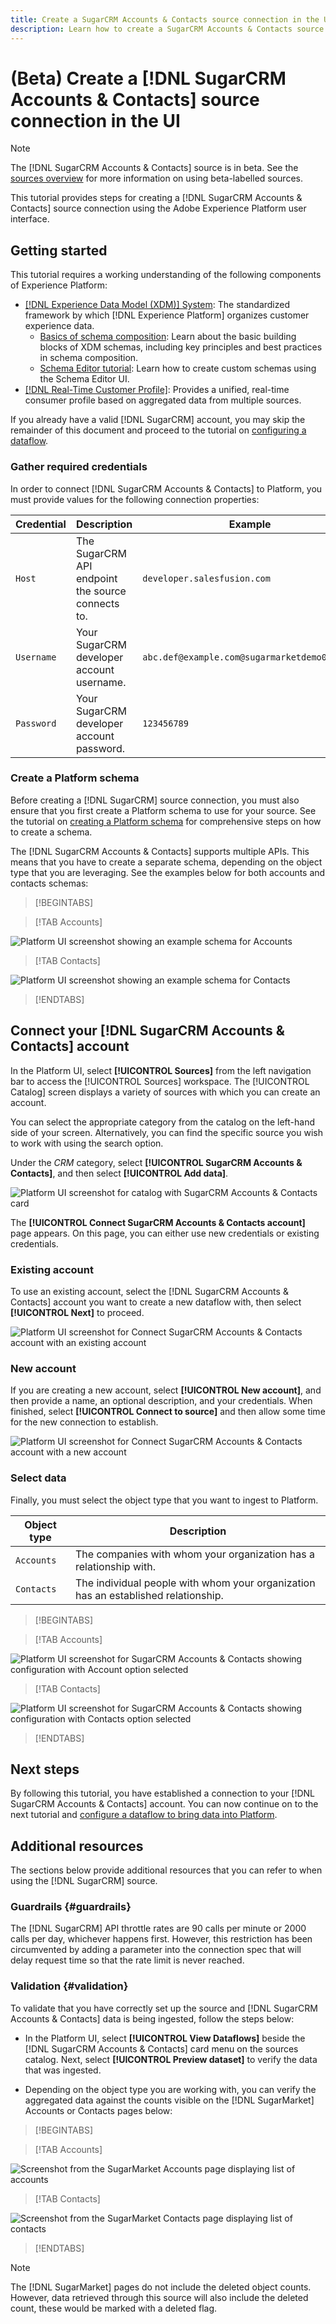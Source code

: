 ```yaml
---
title: Create a SugarCRM Accounts & Contacts source connection in the UI 
description: Learn how to create a SugarCRM Accounts & Contacts source connection using the Adobe Experience Platform UI.
---
```

# (Beta) Create a [!DNL SugarCRM Accounts & Contacts] source connection in the UI

>[!NOTE]
>
>The [!DNL SugarCRM Accounts & Contacts] source is in beta. See the [sources overview](../../../../home.md#terms-and-conditions) for more information on using beta-labelled sources.

This tutorial provides steps for creating a [!DNL SugarCRM Accounts & Contacts] source connection using the Adobe Experience Platform user interface.

## Getting started

This tutorial requires a working understanding of the following components of Experience Platform:

* [[!DNL Experience Data Model (XDM)] System](../../../../../xdm/home.md): The standardized framework by which [!DNL Experience Platform] organizes customer experience data.
  * [Basics of schema composition](../../../../../xdm/schema/composition.md): Learn about the basic building blocks of XDM schemas, including key principles and best practices in schema composition.
  * [Schema Editor tutorial](../../../../../xdm/tutorials/create-schema-ui.md): Learn how to create custom schemas using the Schema Editor UI.
* [[!DNL Real-Time Customer Profile]](../../../../../profile/home.md): Provides a unified, real-time consumer profile based on aggregated data from multiple sources.

If you already have a valid [!DNL SugarCRM] account, you may skip the remainder of this document and proceed to the tutorial on [configuring a dataflow](../../dataflow/crm.md).

### Gather required credentials

In order to connect [!DNL SugarCRM Accounts & Contacts] to Platform, you must provide values for the following connection properties:

| Credential | Description | Example |
| --- | --- | --- |
| `Host` | The SugarCRM API endpoint the source connects to. | `developer.salesfusion.com` |
| `Username` | Your SugarCRM developer account username. | `abc.def@example.com@sugarmarketdemo000.com` |
| `Password` | Your SugarCRM developer account password. | `123456789` |

### Create a Platform schema

Before creating a [!DNL SugarCRM] source connection, you must also ensure that you first create a Platform schema to use for your source. See the tutorial on [creating a Platform schema](../../../../../xdm/schema/composition.md) for comprehensive steps on how to create a schema.

The [!DNL SugarCRM Accounts & Contacts] supports multiple APIs. This means that you have to create a separate schema, depending on the object type that you are leveraging. See the examples below for both accounts and contacts schemas:

>[!BEGINTABS]

>[!TAB Accounts]

![Platform UI screenshot showing an example schema for Accounts](../../../../images/tutorials/create/sugarcrm-accounts-contacts/sugarcrm-schema-accounts.png)

>[!TAB Contacts]

![Platform UI screenshot showing an example schema for Contacts](../../../../images/tutorials/create/sugarcrm-accounts-contacts/sugarcrm-schema-contacts.png)

>[!ENDTABS]

## Connect your [!DNL SugarCRM Accounts & Contacts] account

In the Platform UI, select **[!UICONTROL Sources]** from the left navigation bar to access the [!UICONTROL Sources] workspace. The [!UICONTROL Catalog] screen displays a variety of sources with which you can create an account.

You can select the appropriate category from the catalog on the left-hand side of your screen. Alternatively, you can find the specific source you wish to work with using the search option.

Under the *CRM* category, select **[!UICONTROL SugarCRM Accounts & Contacts]**, and then select **[!UICONTROL Add data]**.

![Platform UI screenshot for catalog with SugarCRM Accounts & Contacts card](../../../../images/tutorials/create/sugarcrm-accounts-contacts/catalog-sugarcrm-accounts-contacts.png)

The **[!UICONTROL Connect SugarCRM Accounts & Contacts account]** page appears. On this page, you can either use new credentials or existing credentials.

### Existing account

To use an existing account, select the [!DNL SugarCRM Accounts & Contacts] account you want to create a new dataflow with, then select **[!UICONTROL Next]** to proceed.

![Platform UI screenshot for Connect SugarCRM Accounts & Contacts account with an existing account](../../../../images/tutorials/create/sugarcrm-accounts-contacts/existing.png)

### New account

If you are creating a new account, select **[!UICONTROL New account]**, and then provide a name, an optional description, and your credentials. When finished, select **[!UICONTROL Connect to source]** and then allow some time for the new connection to establish.

![Platform UI screenshot for Connect SugarCRM Accounts & Contacts account with a new account](../../../../images/tutorials/create/sugarcrm-accounts-contacts/new.png)

### Select data

Finally, you must select the object type that you want to ingest to Platform.

| Object type | Description |
| --- | --- |
| `Accounts` | The companies with whom your organization has a relationship with. |
| `Contacts` | The individual people with whom your organization has an established relationship. |

>[!BEGINTABS]

>[!TAB Accounts]

![Platform UI screenshot for SugarCRM Accounts & Contacts showing configuration with Account option selected](../../../../images/tutorials/create/sugarcrm-accounts-contacts/configuration-accounts.png)

>[!TAB Contacts]

![Platform UI screenshot for SugarCRM Accounts & Contacts showing configuration with Contacts option selected](../../../../images/tutorials/create/sugarcrm-accounts-contacts/configuration-contacts.png)

>[!ENDTABS]

## Next steps

By following this tutorial, you have established a connection to your [!DNL SugarCRM Accounts & Contacts] account. You can now continue on to the next tutorial and [configure a dataflow to bring data into Platform](../../dataflow/crm.md).

## Additional resources

The sections below provide additional resources that you can refer to when using the [!DNL SugarCRM] source.

### Guardrails {#guardrails}

The [!DNL SugarCRM] API throttle rates are 90 calls per minute or 2000 calls per day, whichever happens first. However, this restriction has been circumvented by adding a parameter into the connection spec that will delay request time so that the rate limit is never reached.

### Validation {#validation}

To validate that you have correctly set up the source and [!DNL SugarCRM Accounts & Contacts] data is being ingested, follow the steps below:

* In the Platform UI, select **[!UICONTROL View Dataflows]** beside the [!DNL SugarCRM Accounts & Contacts] card menu on the sources catalog. Next, select **[!UICONTROL Preview dataset]** to verify the data that was ingested.

* Depending on the object type you are working with, you can verify the aggregated data against the counts visible on the [!DNL SugarMarket] Accounts or Contacts pages below: 

>[!BEGINTABS]

>[!TAB Accounts]

![Screenshot from the SugarMarket Accounts page displaying list of accounts](../../../../images/tutorials/create/sugarcrm-accounts-contacts/sugarmarket-accounts.png)

>[!TAB Contacts]

![Screenshot from the SugarMarket Contacts page displaying list of contacts](../../../../images/tutorials/create/sugarcrm-accounts-contacts/sugarmarket-contacts.png)

>[!ENDTABS]

>[!NOTE]
>
>The [!DNL SugarMarket] pages do not include the deleted object counts. However, data retrieved through this source will also include the deleted count, these would be marked with a deleted flag.